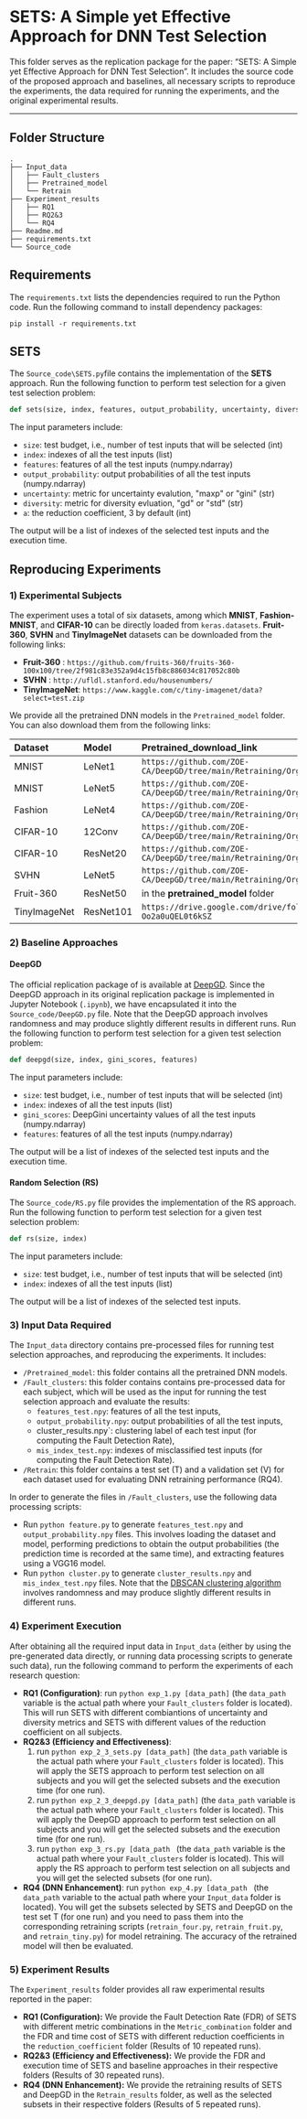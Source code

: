 # SETS: A Simple yet Effective Approach for DNN Test Selection

This folder serves as the replication package for the paper: “SETS: A Simple yet Effective Approach for DNN Test Selection”. It includes the source code of the proposed approach and baselines, all necessary scripts to reproduce the experiments, the data required for running the experiments, and the original experimental results.

---

## Folder Structure

```
.
├── Input_data
│   ├── Fault_clusters
│   ├── Pretrained_model
│   └── Retrain
├── Experiment_results
│   ├── RQ1
│   ├── RQ2&3
│   └── RQ4
├── Readme.md
├── requirements.txt
└── Source_code
```

## Requirements

The `requirements.txt` lists the dependencies required to run the Python code.
Run the following command to install dependency packages:

```
pip install -r requirements.txt
```

## SETS

The `Source_code\SETS.py`file contains the implementation of the **SETS** approach.
Run the following function to perform test selection for a given test selection problem:

```python
def sets(size, index, features, output_probability, uncertainty, diversity, a)
```

The input parameters include:

* `size`: test budget, i.e., number of test inputs that will be selected (int)
* `index`: indexes of all the test inputs (list)
* `features`: features of all the test inputs (numpy.ndarray)
* `output_probability`: output probabilities of all the test inputs (numpy.ndarray)
* `uncertainty`: metric for uncertainty evalution, "maxp" or "gini" (str)
* `diversity`: metric for diversity evluation, "gd" or "std" (str)
* `a`: the reduction coefficient, 3 by default (int)

The output will be a list of indexes of the selected test inputs and the execution time.

## Reproducing Experiments

### 1) Experimental Subjects

The experiment uses a total of six datasets, among which **MNIST**, **Fashion-MNIST**, and **CIFAR-10** can be directly loaded from `keras.datasets`. **Fruit-360**, **SVHN** and **TinyImageNet** datasets can be downloaded from the following links:

- **Fruit-360** : `https://github.com/fruits-360/fruits-360-100x100/tree/2f981c83e352a9d4c15fb8c886034c817052c80b`
- **SVHN** : `http://ufldl.stanford.edu/housenumbers/`
- **TinyImageNet**: `https://www.kaggle.com/c/tiny-imagenet/data?select=test.zip`

We provide all the pretrained DNN models in the `Pretrained_model` folder. You can also download them from the following links:

| Dataset        | Model   | Pretrained_download_link |
| :--------  | :-----  |:-----  |
| MNIST | LeNet1|`https://github.com/ZOE-CA/DeepGD/tree/main/Retraining/Org_model`|
|MNIST | LeNet5|`https://github.com/ZOE-CA/DeepGD/tree/main/Retraining/Org_model`|
| Fashion | LeNet4 |`https://github.com/ZOE-CA/DeepGD/tree/main/Retraining/Org_model`|
| CIFAR-10 |12Conv |`https://github.com/ZOE-CA/DeepGD/tree/main/Retraining/Org_model`|
| CIFAR-10 |ResNet20|`https://github.com/ZOE-CA/DeepGD/tree/main/Retraining/Org_model`|
| SVHN |LeNet5 |`https://github.com/ZOE-CA/DeepGD/tree/main/Retraining/Org_model`|
|Fruit-360  |ResNet50 |in the **pretrained_model** folder |
|TinyImageNet  |ResNet101 |`https://drive.google.com/drive/folders/1RLyQIcJ8qNqds9US-Oo2a0uQEL0t6kSZ`|

### 2) Baseline Approaches

#### DeepGD

The official replication package of is available at [DeepGD](https://github.com/ZOE-CA/DeepGD/tree/main).
Since the DeepGD approach in its original replication package is implemented in Jupyter Notebook (`.ipynb`), we have encapsulated it into the `Source_code/DeepGD.py` file. Note that the DeepGD approach involves randomness and may produce slightly different results in different runs.
Run the following function to perform test selection for a given test selection problem:

```python
def deepgd(size, index, gini_scores, features)
```
The input parameters include:

* `size`: test budget, i.e., number of test inputs that will be selected (int)
* `index`: indexes of all the test inputs (list)
* `gini_scores`: DeepGini uncertainty values of all the test inputs (numpy.ndarray)
* `features`: features of all the test inputs (numpy.ndarray)

The output will be a list of indexes of the selected test inputs and the execution time.

#### Random Selection (RS)

The `Source_code/RS.py` file provides the implementation of the RS approach.
Run the following function to perform test selection for a given test selection problem:

```python
def rs(size, index)
```
The input parameters include:

* `size`: test budget, i.e., number of test inputs that will be selected (int)
* `index`: indexes of all the test inputs (list)

The output will be a list of indexes of the selected test inputs.


### 3) Input Data Required

The `Input_data` directory contains pre-processed files for running test selection approaches, and reproducing the experiments. It includes:

* `/Pretrained_model`: this folder contains all the pretrained DNN models.
* `/Fault_clusters`: this folder contains contains pre-processed data for each subject, which will be used as the input for running the test selection approach and evaluate the results:
  *  `features_test.npy`: features of all the test inputs,
  *  `output_probability.npy`: output probabilities of all the test inputs,
  *   cluster_results.npy`: clustering label of each test input (for computing the Fault Detection Rate),
  *  `mis_index_test.npy`:  indexes of misclassified test inputs (for computing the Fault Detection Rate).
* `/Retrain`: this folder contains a test set \(T\) and a validation set \(V\) for each dataset used for evaluating DNN retraining performance (RQ4).

In order to generate the files in `/Fault_clusters`, use the following data processing scripts:

* Run `python feature.py` to generate `features_test.npy` and `output_probability.npy` files. This involves loading the dataset and model, performing predictions to obtain the output probabilities (the prediction time is recorded at the same time), and extracting features using a VGG16 model.
* Run `python cluster.py` to generate `cluster_results.npy` and `mis_index_test.npy` files. Note that the [DBSCAN clustering algorithm](https://github.com/zohreh-aaa/DNN-Testing) involves randomness and may produce slightly different results in different runs.

### 4) Experiment Execution

After obtaining all the required input data in `Input_data` (either by using the pre-generated data directly, or running data processing scripts to generate such data), run the following command to perform the experiments of each research question:

- **RQ1 (Configuration)**:
  run `python exp_1.py [data_path]` (the `data_path` variable is the actual path where your `Fault_clusters` folder is located). This will run SETS with different combiantions of uncertainty and diversity metrics and SETS with different values of the reduction coefficient on all subjects.
- **RQ2&3 (Efficiency and Effectiveness)**:
  1. run `python exp_2_3_sets.py [data_path]` (the `data_path` variable is the actual path where your `Fault_clusters` folder is located). This will apply the SETS approach to perform test selection on all subjects and you will get the selected subsets and the execution time (for one run).
  2. run `python exp_2_3_deepgd.py [data_path]` (the `data_path` variable is the actual path where your `Fault_clusters` folder is located). This will apply the DeepGD approach to perform test selection on all subjects and you will get the selected subsets and the execution time (for one run).
  3. run `python exp_3_rs.py [data_path ` (the `data_path` variable is the actual path where your `Fault_clusters` folder is located). This will apply the RS approach to perform test selection on all subjects and you will get the selected subsets (for one run).
- **RQ4 (DNN Enhancement)**:
  run `python exp_4.py [data_path ` (the `data_path` variable to the actual path where your `Input_data` folder is located). You will get the subsets selected by SETS and DeepGD on the test set T (for one run) and you need to pass them into the corresponding retraining scripts (`retrain_four.py`, `retrain_fruit.py`, and `retrain_tiny.py`) for model retraining. The accuracy of the retrained model will then be evaluated.

### 5) Experiment Results

The `Experiment_results` folder provides all raw experimental results reported in the paper:

- **RQ1 (Configuration):** We provide the Fault Detection Rate (FDR) of SETS with different metric combinations in the `Metric_combination` folder and the FDR and time cost of SETS with different reduction coefficients in the `reduction_coefficient` folder (Results of 10 repeated runs).
- **RQ2&3 (Efficiency and Effectiveness):** We provide the FDR and execution time of SETS and baseline approaches in their respective folders (Results of 30 repeated runs).
- **RQ4 (DNN Enhancement):** We provide the retraining results of SETS and DeepGD in the `Retrain_results` folder, as well as the selected subsets in their respective folders (Results of 5 repeated runs).

